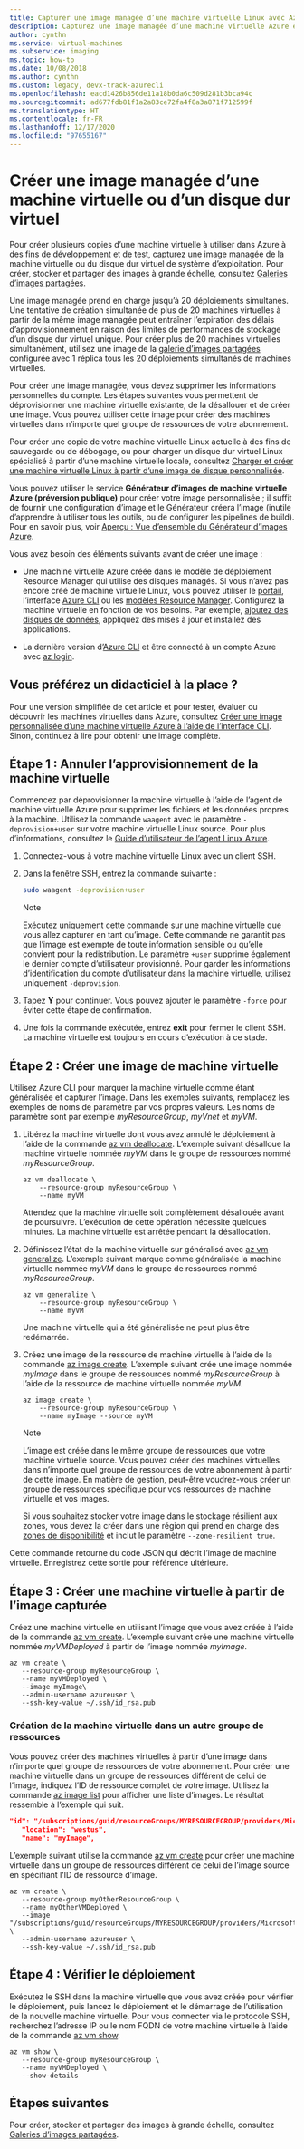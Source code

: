 ```yaml
---
title: Capturer une image managée d’une machine virtuelle Linux avec Azure CLI
description: Capturez une image managée d’une machine virtuelle Azure et utilisez-la pour les déploiements de masse à l’aide d’Azure CLI.
author: cynthn
ms.service: virtual-machines
ms.subservice: imaging
ms.topic: how-to
ms.date: 10/08/2018
ms.author: cynthn
ms.custom: legacy, devx-track-azurecli
ms.openlocfilehash: eacd1426b856de11a18b0da6c509d281b3bca94c
ms.sourcegitcommit: ad677fdb81f1a2a83ce72fa4f8a3a871f712599f
ms.translationtype: HT
ms.contentlocale: fr-FR
ms.lasthandoff: 12/17/2020
ms.locfileid: "97655167"
---
```

# <a name="how-to-create-a-managed-image-of-a-virtual-machine-or-vhd"></a>Créer une image managée d’une machine virtuelle ou d’un disque dur virtuel

Pour créer plusieurs copies d’une machine virtuelle à utiliser dans Azure à des fins de développement et de test, capturez une image managée de la machine virtuelle ou du disque dur virtuel de système d’exploitation. Pour créer, stocker et partager des images à grande échelle, consultez [Galeries d’images partagées](../shared-images-cli.md).

Une image managée prend en charge jusqu’à 20 déploiements simultanés. Une tentative de création simultanée de plus de 20 machines virtuelles à partir de la même image managée peut entraîner l’expiration des délais d’approvisionnement en raison des limites de performances de stockage d’un disque dur virtuel unique. Pour créer plus de 20 machines virtuelles simultanément, utilisez une image de la [galerie d’images partagées](shared-image-galleries.md) configurée avec 1 réplica tous les 20 déploiements simultanés de machines virtuelles.

Pour créer une image managée, vous devez supprimer les informations personnelles du compte. Les étapes suivantes vous permettent de déprovisionner une machine virtuelle existante, de la désallouer et de créer une image. Vous pouvez utiliser cette image pour créer des machines virtuelles dans n’importe quel groupe de ressources de votre abonnement.

Pour créer une copie de votre machine virtuelle Linux actuelle à des fins de sauvegarde ou de débogage, ou pour charger un disque dur virtuel Linux spécialisé à partir d’une machine virtuelle locale, consultez [Charger et créer une machine virtuelle Linux à partir d’une image de disque personnalisée](upload-vhd.md).  

Vous pouvez utiliser le service **Générateur d’images de machine virtuelle Azure (préversion publique)** pour créer votre image personnalisée ; il suffit de fournir une configuration d’image et le Générateur créera l’image (inutile d’apprendre à utiliser tous les outils, ou de configurer les pipelines de build). Pour en savoir plus, voir [Aperçu : Vue d’ensemble du Générateur d’images Azure](./image-builder-overview.md).

Vous avez besoin des éléments suivants avant de créer une image :

* Une machine virtuelle Azure créée dans le modèle de déploiement Resource Manager qui utilise des disques managés. Si vous n’avez pas encore créé de machine virtuelle Linux, vous pouvez utiliser le [portail](quick-create-portal.md), l’interface [Azure CLI](quick-create-cli.md) ou les [modèles Resource Manager](create-ssh-secured-vm-from-template.md). Configurez la machine virtuelle en fonction de vos besoins. Par exemple, [ajoutez des disques de données](add-disk.md), appliquez des mises à jour et installez des applications. 

* La dernière version d’[Azure CLI](/cli/azure/install-az-cli2) et être connecté à un compte Azure avec [az login](/cli/azure/reference-index#az-login).

## <a name="prefer-a-tutorial-instead"></a>Vous préférez un didacticiel à la place ?

Pour une version simplifiée de cet article et pour tester, évaluer ou découvrir les machines virtuelles dans Azure, consultez [Créer une image personnalisée d’une machine virtuelle Azure à l’aide de l’interface CLI](tutorial-custom-images.md).  Sinon, continuez à lire pour obtenir une image complète.


## <a name="step-1-deprovision-the-vm"></a>Étape 1 : Annuler l’approvisionnement de la machine virtuelle
Commencez par déprovisionner la machine virtuelle à l’aide de l’agent de machine virtuelle Azure pour supprimer les fichiers et les données propres à la machine. Utilisez la commande `waagent` avec le paramètre `-deprovision+user` sur votre machine virtuelle Linux source. Pour plus d’informations, consultez le [Guide d’utilisateur de l’agent Linux Azure](../extensions/agent-linux.md).

1. Connectez-vous à votre machine virtuelle Linux avec un client SSH.
2. Dans la fenêtre SSH, entrez la commande suivante :
   
    ```bash
    sudo waagent -deprovision+user
    ```
   > [!NOTE]
   > Exécutez uniquement cette commande sur une machine virtuelle que vous allez capturer en tant qu’image. Cette commande ne garantit pas que l’image est exempte de toute information sensible ou qu’elle convient pour la redistribution. Le paramètre `+user` supprime également le dernier compte d’utilisateur provisionné. Pour garder les informations d’identification du compte d’utilisateur dans la machine virtuelle, utilisez uniquement `-deprovision`.
 
3. Tapez **Y** pour continuer. Vous pouvez ajouter le paramètre `-force` pour éviter cette étape de confirmation.
4. Une fois la commande exécutée, entrez **exit** pour fermer le client SSH.  La machine virtuelle est toujours en cours d’exécution à ce stade.

## <a name="step-2-create-vm-image"></a>Étape 2 : Créer une image de machine virtuelle
Utilisez Azure CLI pour marquer la machine virtuelle comme étant généralisée et capturer l’image. Dans les exemples suivants, remplacez les exemples de noms de paramètre par vos propres valeurs. Les noms de paramètre sont par exemple *myResourceGroup*, *myVnet* et *myVM*.

1. Libérez la machine virtuelle dont vous avez annulé le déploiement à l’aide de la commande [az vm deallocate](/cli/azure/vm). L’exemple suivant désalloue la machine virtuelle nommée *myVM* dans le groupe de ressources nommé *myResourceGroup*.  
   
    ```azurecli
    az vm deallocate \
        --resource-group myResourceGroup \
        --name myVM
    ```
    
    Attendez que la machine virtuelle soit complètement désallouée avant de poursuivre. L’exécution de cette opération nécessite quelques minutes.  La machine virtuelle est arrêtée pendant la désallocation.

2. Définissez l’état de la machine virtuelle sur généralisé avec [az vm generalize](/cli/azure/vm). L’exemple suivant marque comme généralisée la machine virtuelle nommée *myVM* dans le groupe de ressources nommé *myResourceGroup*.
   
    ```azurecli
    az vm generalize \
        --resource-group myResourceGroup \
        --name myVM
    ```

    Une machine virtuelle qui a été généralisée ne peut plus être redémarrée.

3. Créez une image de la ressource de machine virtuelle à l’aide de la commande [az image create](/cli/azure/image#az-image-create). L’exemple suivant crée une image nommée *myImage* dans le groupe de ressources nommé *myResourceGroup* à l’aide de la ressource de machine virtuelle nommée *myVM*.
   
    ```azurecli
    az image create \
        --resource-group myResourceGroup \
        --name myImage --source myVM
    ```
   
   > [!NOTE]
   > L’image est créée dans le même groupe de ressources que votre machine virtuelle source. Vous pouvez créer des machines virtuelles dans n’importe quel groupe de ressources de votre abonnement à partir de cette image. En matière de gestion, peut-être voudrez-vous créer un groupe de ressources spécifique pour vos ressources de machine virtuelle et vos images.
   >
   > Si vous souhaitez stocker votre image dans le stockage résilient aux zones, vous devez la créer dans une région qui prend en charge des [zones de disponibilité](../../availability-zones/az-overview.md) et inclut le paramètre `--zone-resilient true`.
   
Cette commande retourne du code JSON qui décrit l’image de machine virtuelle. Enregistrez cette sortie pour référence ultérieure.

## <a name="step-3-create-a-vm-from-the-captured-image"></a>Étape 3 : Créer une machine virtuelle à partir de l’image capturée
Créez une machine virtuelle en utilisant l’image que vous avez créée à l’aide de la commande [az vm create](/cli/azure/vm). L’exemple suivant crée une machine virtuelle nommée *myVMDeployed* à partir de l’image nommée *myImage*.

```azurecli
az vm create \
   --resource-group myResourceGroup \
   --name myVMDeployed \
   --image myImage\
   --admin-username azureuser \
   --ssh-key-value ~/.ssh/id_rsa.pub
```

### <a name="creating-the-vm-in-another-resource-group"></a>Création de la machine virtuelle dans un autre groupe de ressources 

Vous pouvez créer des machines virtuelles à partir d’une image dans n’importe quel groupe de ressources de votre abonnement. Pour créer une machine virtuelle dans un groupe de ressources différent de celui de l’image, indiquez l’ID de ressource complet de votre image. Utilisez la commande [az image list](/cli/azure/image#az-image-list) pour afficher une liste d’images. Le résultat ressemble à l’exemple qui suit.

```json
"id": "/subscriptions/guid/resourceGroups/MYRESOURCEGROUP/providers/Microsoft.Compute/images/myImage",
   "location": "westus",
   "name": "myImage",
```

L’exemple suivant utilise la commande [az vm create](/cli/azure/vm#az-vm-create) pour créer une machine virtuelle dans un groupe de ressources différent de celui de l’image source en spécifiant l’ID de ressource d’image.

```azurecli
az vm create \
   --resource-group myOtherResourceGroup \
   --name myOtherVMDeployed \
   --image "/subscriptions/guid/resourceGroups/MYRESOURCEGROUP/providers/Microsoft.Compute/images/myImage" \
   --admin-username azureuser \
   --ssh-key-value ~/.ssh/id_rsa.pub
```


## <a name="step-4-verify-the-deployment"></a>Étape 4 : Vérifier le déploiement

Exécutez le SSH dans la machine virtuelle que vous avez créée pour vérifier le déploiement, puis lancez le déploiement et le démarrage de l’utilisation de la nouvelle machine virtuelle. Pour vous connecter via le protocole SSH, recherchez l’adresse IP ou le nom FQDN de votre machine virtuelle à l’aide de la commande [az vm show](/cli/azure/vm#az-vm-show).

```azurecli
az vm show \
   --resource-group myResourceGroup \
   --name myVMDeployed \
   --show-details
```

## <a name="next-steps"></a>Étapes suivantes
Pour créer, stocker et partager des images à grande échelle, consultez [Galeries d’images partagées](../shared-images-cli.md).
